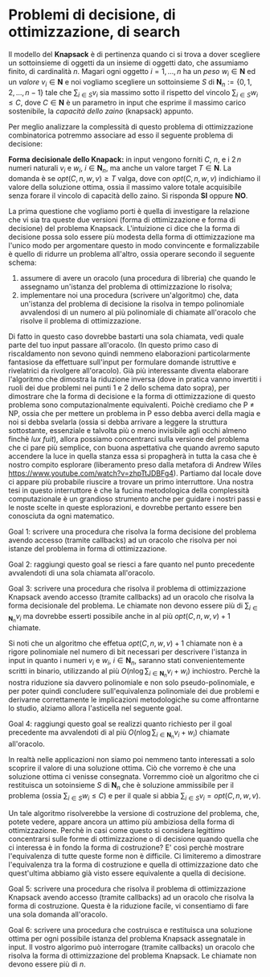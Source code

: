 # Problemi di decisione, di ottimizzazione, di search

Il modello del **Knapsack** è di pertinenza quando ci si trova a dover scegliere un sottoinsieme di oggetti da un insieme di oggetti dato, che assumiamo finito, di cardinalità $n$.
Magari ogni oggetto $i=1,\ldots,n$ ha un *peso* $w_i\in \mathbf{N}$ ed un *valore* $v_i\in \mathbf{N}$
e noi vogliamo scegliere un sottoinsieme $S$ di $\mathbf{N}_n := \{0,1,2,\ldots, n-1\}$
tale che $\sum_{i\in S} v_i$ sia massimo sotto il rispetto del vincolo $\sum_{i\in S} w_i \leq C$, dove $C\in \mathbf{N}$ è un parametro in input che esprime il massimo carico sostenibile, la *capacità dello zaino* (knapsack) appunto.

Per meglio analizzare la complessità di questo problema di ottimizzazione combinatorica potremmo associare ad esso il seguente problema di decisione:

**Forma decisionale dello Knapack:** in input vengono forniti $C$, $n$, e i $2\,n$ numeri naturali
$v_i$ e $w_i$, $i\in \mathbf{N}_n$, ma anche un valore target $T\in \mathbf{N}$.
La domanda è se $opt(C,n,w,v) \geq T$ valga, dove con $opt(C,n,w,v)$ indichiamo il valore della soluzione ottima, ossia il massimo valore totale acquisibile senza forare il vincolo di capacità dello zaino. Si risponda **SI** oppure **NO**.

La prima questione che vogliamo porti è quella di investigare la relazione che vi sia tra queste due versioni (forma di ottimizzazione e forma di decisione) del problema Knapsack.
L'intuizione ci dice che la forma di decisione possa solo essere più modesta della forma di ottimizzazione ma l'unico modo per argomentare questo in modo convincente e formalizzabile è quello di ridurre un problema all'altro, ossia operare secondo il seguente schema:

1. assumere di avere un oracolo (una procedura di libreria) che quando le assegnamo un'istanza del problema di ottimizzazione lo risolva;
2. implementare noi una procedura (scrivere un'algoritmo) che, data un'istanza del problema di decisione la risolva in tempo polinomiale avvalendosi di un numero al più polinomiale di chiamate all'oracolo che risolve il problema di ottimizzazione.

Di fatto in questo caso dovrebbe bastarti una sola chiamata, vedi quale parte del tuo input passare all'oracolo. (In questo primo caso di riscaldamento non sevono quindi nemmeno elaborazioni particolarmente fantasiose da effettuare sull'input per formulare domande istruttive e rivelatrici da rivolgere all'oracolo).
Già più interessante diventa elaborare l'algoritmo che dimostra la riduzione inversa (dove in pratica vanno invertiti i ruoli dei due problemi nei punti 1 e 2 dello schema dato sopra), per dimostrare che la forma di decisione e la forma di ottimizzazione di questo problema sono computazionalmente equivalenti.
Poichè crediamo che P $\neq$ NP, ossia che per mettere un problema in P esso debba averci della magia e noi si debba svelarla (ossia si debba arrivare a leggere la struttura sottostante, essenziale e talvolta più o meno invisibile agli occhi almeno finchè *lux fuit*), allora possiamo concentrarci sulla versione del problema che ci pare più semplice, con buona aspettativa che quando avremo saputo accendere la luce in quella stanza essa si propagherà in tutta la casa che è nostro compito esplorare (liberamento preso dalla metafora di Andrew Wiles https://www.youtube.com/watch?v=zhpTtJDBFg4). Partiamo dal locale dove ci appare più probabile riuscire a trovare un primo interruttore.
Una nostra tesi in questo interruttore è che la fucina metodologica della complessità computazionale è un grandioso strumento anche per guidare i nostri passi e le noste scelte in queste esplorazioni, e dovrebbe pertanto essere ben conosciuta da ogni matematico.

Goal 1: scrivere una procedura che risolva la forma decisione del problema avendo accesso (tramite callbacks) ad un oracolo che risolva per noi istanze del problema in forma di ottimizzazione.

Goal 2: raggiungi questo goal se riesci a fare quanto nel punto precedente avvalendoti di una sola chiamata all'oracolo.

Goal 3: scrivere una procedura che risolva il problema di ottimizzazione Knapsack avendo accesso (tramite callbacks) ad un oracolo che risolva la forma decisionale del problema. Le chiamate non devono essere più di
$\sum_{i\in \mathbf{N}_n} v_i$ ma dovrebbe esserti possibile anche in al più $opt(C,n,w,v) +1$ chiamate.

Si noti che un algoritmo che effetua $opt(C,n,w,v) +1$ chiamate non è a rigore polinomiale nel numero di bit necessari per descrivere l'istanza in input in quanto i numeri $v_i$ e $w_i$, $i\in \mathbf{N}_n$, saranno stati convenientemente scritti in binario, utilizzando al più $O(n \log \sum_{i\in \mathbf{N}_n} v_i + w_i)$ inchiostro.
Perchè la nostra riduzione sia davvero polinomiale e non solo pseudo-polinomiale, e per poter quindi concludere sull'equivalenza polinomiale dei due problemi e derivarne correttamente le implicazioni metodologiche su come affrontarne lo studio, alziamo allora l'asticella nel seguente goal.

Goal 4: raggiungi questo goal se realizzi quanto richiesto per il goal precedente ma avvalendoti di al più $O(n \log \sum_{i\in \mathbf{N}_n} v_i + w_i)$ chiamate all'oracolo.

In realtà nelle applicazioni non siamo poi nemmeno tanto interessati a solo scoprire il valore di una soluzione ottima. Ciò che vorremo è che una soluzione ottima ci venisse consegnata.
Vorremmo cioè un algoritmo che ci restituisca un sotoinsieme $S$ di $\mathbf{N}_n$ che è soluzione ammissibile per il problema (ossia $\sum_{i\in S} w_i \leq C$) e per il quale si abbia $\sum_{i\in S} v_i = opt(C,n,w,v)$.

Un tale algoritmo risolverebbe la versione di costruzione del problema, che, potete vedere, appare ancora un attimo più ambiziosa della forma di ottimizzazione.
Perchè in casi come questo si considera legittimo concentrarsi sulle forme di ottimizzazione o di decisione quando quella che ci interessa è in fondo la forma di costruzione?
E' così perchè mostrare l'equivalenza di tutte queste forme non è difficile.
Ci limiteremo a dimostrare l'equivalenza tra la forma di costruzione e quella di ottimizzazione dato che quest'ultima abbiamo già visto essere equivalente a quella di decisione.

Goal 5: scrivere una procedura che risolva il problema di ottimizzazione Knapsack avendo accesso (tramite callbacks) ad un oracolo che risolva la forma di costruzione. Questa è la riduzione facile, vi consentiamo di fare una sola domanda all'oracolo.

Goal 6: scrivere una procedura che costruisca e restituisca una soluzione ottima per ogni possibile istanza del problema Knapsack assegnatale in input. Il vostro algorimo può interrogare (tramite callbacks) un oracolo che risolva la forma di ottimizzazione del problema Knapsack. Le chiamate non devono essere più di
$n$.
